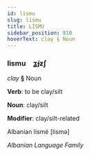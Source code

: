 ```yaml
---
id: lismu
slug: lismu
title: LİSMU
sidebar_position: 810
hoverText: clay § Noun
---
```


### lismu&emsp;<span kind="abugida">ʓ́ɟƶʃ</span>

*clay* **§** Noun

**Verb**: to be clay/silt

**Noun**: clay/silt

**Modifier**: clay/silt-related

Albanian lismë [lismə]

*Albanian Language Family*